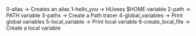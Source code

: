 0-alias -> Creates an alias
1-hello_you -> HUsees $HOME variable
2-path -> PATH variable
3-paths -> Create a Path tracer
4-global_variables -> Print global variables
5-local_variable -> Print local variable
6-create_local_file -> Create a local variable



